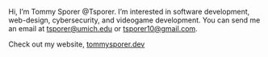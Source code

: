 Hi, I’m Tommy Sporer @Tsporer.
I’m interested in software development, web-design, cybersecurity, and videogame development.
You can send me an email at tsporer@umich.edu or tsporer10@gmail.com.

Check out my website, [tommysporer.dev](url)
